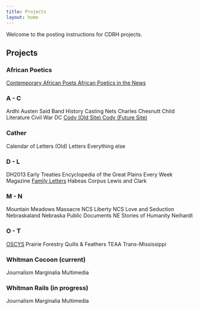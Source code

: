 ```yaml
---
title: Projects
layout: home
---
```


<link rel="stylesheet" href="{{ 'assets/css/style.css' | relative_url }}"/>

<p>Welcome to the posting instructions for CDRH projects.</p>

<h2>Projects</h2>

<h3>African Poetics</h3>

<div class="projects">
  <a href="{{ 'projects/ap_cap' | relative_url }}">
    Contemporary African Poets
  </a>
  <a href="{{ 'projects/ap_news' | relative_url }}">
    African Poetics in the News
  </a>
</div>

<h3>A - C</h3>

<div class="projects">
  <span>Ardhi</span>
  <span>Austen Said</span>
  <span>Band History</span>
  <span>Casting Nets</span>
  <span>Charles Chesnutt</span>
  <span>Child Literature</span>
  <span>Civil War DC</span>
  <a href="{{ 'projects/cody_old' | relative_url }}">
    Cody (Old Site)
  </a>
  <a href="{{ 'projects/cody' | relative_url }}">
    Cody (Future Site)
  </a>
</div>

<h3>Cather</h3>
<div class="projects">
  <span>Calendar of Letters (Old)</span>
  <span>Letters</span>
  <span>Everything else</span>
</div>

<h3>D - L</h3>
<div class="projects">
  <span>DH2013</span>
  <span>Early Treaties</span>
  <span>Encyclopedia of the Great Plains</span>
  <span>Every Week Magazine</span>
  <a href="{{ 'projects/family_letters' | relative_url }}">Family Letters</a>
  <span>Habeas Corpus</span>
  <span>Lewis and Clark</span>
</div>

<h3>M - N</h3>
<div class="projects">
  <span>Mountain Meadows Massacre</span>
  <span>NCS Liberty</span>
  <span>NCS Love and Seduction</span>
  <span>Nebraskaland</span>
  <span>Nebraska Public Documents</span>
  <span>NE Stories of Humanity</span>
  <span>Neihardt</span>
</div>

<h3>O - T</h3>
<div class="projects">
  <a href="{{ 'projects/oscys' | relative_url }}">OSCYS</a>
  <span>Prairie Forestry</span>
  <span>Quills & Feathers</span>
  <span>TEAA</span>
  <span>Trans-Mississippi</span>
</div>

<h3>Whitman Cocoon (current)</h3>

<div class="projects">
  <span>Journalism</span>
  <span>Marginalia</span>
  <span>Multimedia</span>
</div>

<h3>Whitman Rails (in progress)</h3>
<div class="projects">
  <span>Journalism</span>
  <span>Marginalia</span>
  <span>Multimedia</span>
</div>
